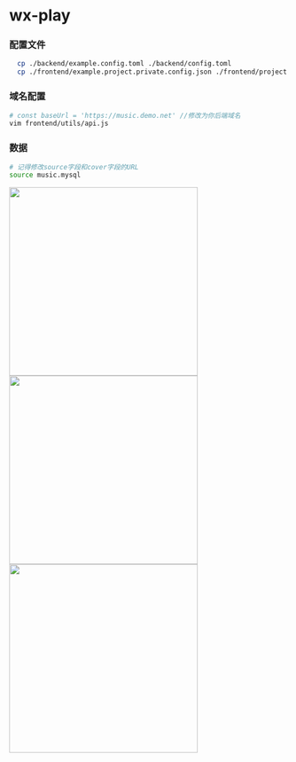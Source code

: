 # wx-play
### 配置文件

```bash
  cp ./backend/example.config.toml ./backend/config.toml 
  cp ./frontend/example.project.private.config.json ./frontend/project.private.config.json
```

### 域名配置
```bash
# const baseUrl = 'https://music.demo.net' //修改为你后端域名
vim frontend/utils/api.js
```


### 数据
```bash
# 记得修改source字段和cover字段的URL
source music.mysql
```

<image width="340" src="images/1.png"/>
<image width="340" src="images/2.png"/>
<image width="340" src="images/3.png"/>